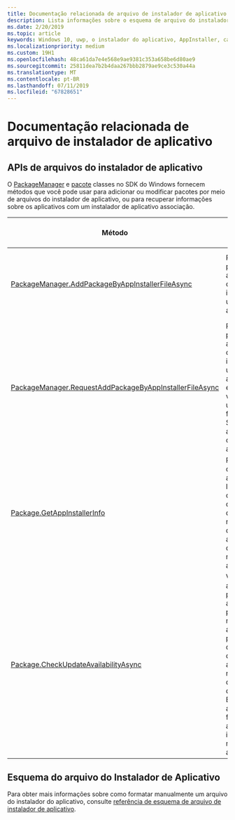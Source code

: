 ```yaml
---
title: Documentação relacionada de arquivo de instalador de aplicativo
description: Lista informações sobre o esquema de arquivo do instalador de aplicativos e APIs.
ms.date: 2/20/2019
ms.topic: article
keywords: Windows 10, uwp, o instalador do aplicativo, AppInstaller, carregar, API, XML, esquema
ms.localizationpriority: medium
ms.custom: 19H1
ms.openlocfilehash: 48ca61da7e4e568e9ae9381c353a658be6d80ae9
ms.sourcegitcommit: 25811dea7b2b4daa267bbb2879ae9ce3c530a44a
ms.translationtype: MT
ms.contentlocale: pt-BR
ms.lasthandoff: 07/11/2019
ms.locfileid: "67828651"
---
```

# <a name="related-app-installer-file-documentation"></a>Documentação relacionada de arquivo de instalador de aplicativo

## <a name="app-installer-file-apis"></a>APIs de arquivos do instalador de aplicativo

O [PackageManager](https://docs.microsoft.com/uwp/api/windows.management.deployment.packagemanager) e [pacote](https://docs.microsoft.com/uwp/api/windows.applicationmodel.package) classes no SDK do Windows fornecem métodos que você pode usar para adicionar ou modificar pacotes por meio de arquivos do instalador de aplicativo, ou para recuperar informações sobre os aplicativos com um instalador de aplicativo associação.

|  Método  |  Descrição | Versão mínima suportada |
|----------|--------------|-------------------|
|  [PackageManager.AddPackageByAppInstallerFileAsync](https://docs.microsoft.com/uwp/api/windows.management.deployment.packagemanager.addpackagebyappinstallerfileasync)  | Permite que os pacotes de aplicativo único ou vários ser instalado com um arquivo appinstaller. | Windows 10 Fall Creators Update (versão 1709, build 16299)   |
|  [PackageManager.RequestAddPackageByAppInstallerFileAsync](https://docs.microsoft.com/uwp/api/windows.management.deployment.packagemanager.requestaddpackagebyappinstallerfileasync)  | Permite que os pacotes de aplicativo único ou vários ser instalado com um arquivo appinstaller. Isso executará uma verificação de usuário e de filtro do SmartScreen antes de instalar o pacote de aplicativo (s). | Windows 10 Fall Creators Update (versão 1709, build 16299)       |
|  [Package.GetAppInstallerInfo](https://docs.microsoft.com/uwp/api/windows.applicationmodel.package.getappinstallerinfo)  | Retorna o local do arquivo appinstaller xml. Isso permite que os desenvolvedores de aplicativos recuperar o local do arquivo appinstaller xml quando necessário, seu aplicativo. | Windows 10, versão 1809 (build 17763) |
|  [Package.CheckUpdateAvailabilityAsync](https://docs.microsoft.com/uwp/api/windows.applicationmodel.package.checkupdateavailabilityasync)  | Verifica se há atualizações para o pacote de aplicativo principal listados no arquivo appinstaller. Ele permite que o desenvolvedor determinar se as atualizações são necessárias devido à política de appinstaller. Este método atualmente só funciona para aplicativos instalados por meio de arquivos appinstaller. | Windows 10, versão 1809 (build 17763) |

## <a name="app-installer-file-schema"></a>Esquema do arquivo do Instalador de Aplicativo

Para obter mais informações sobre como formatar manualmente um arquivo do instalador do aplicativo, consulte [referência de esquema de arquivo de instalador de aplicativo](https://docs.microsoft.com/en-us/uwp/schemas/appinstallerschema/app-installer-file).
